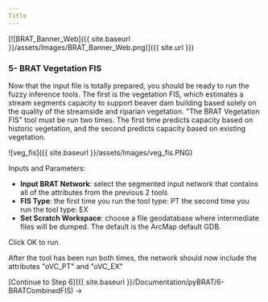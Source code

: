 ```yaml
---
Title
---
```


[![BRAT_Banner_Web]({{ site.baseurl }}/assets/Images/BRAT_Banner_Web.png)]({{ site.url }})

### 5- BRAT Vegetation FIS

Now that the input file is totally prepared, you should be ready to run the fuzzy inference tools.  The first is the vegetation FIS, which estimates a stream segments capacity to support beaver dam building based solely on the quality of the streamside and riparian vegetation.  "The BRAT Vegetation FIS" tool must be run two times.  The first time predicts capacity based on historic vegetation, and the second predicts capacity based on existing vegetation.

![veg_fis]({{ site.baseurl }}/assets/Images/veg_fis.PNG)

Inputs and Parameters:

- **Input BRAT Network**: select the segmented input network that contains all of the attributes from the previous 2 tools
- **FIS Type**: the first time you run the tool type: PT  the second time you run the tool type: EX
- **Set Scratch Workspace**: choose a file geodatabase where intermediate files will be dumped. The default is the ArcMap default GDB.

Click OK to run.

After the tool has been run both times, the network should now include the attributes "oVC_PT" and "oVC_EX"

[Continue to Step 6]({{ site.baseurl }}/Documentation/pyBRAT/6-BRATCombinedFIS) ->

